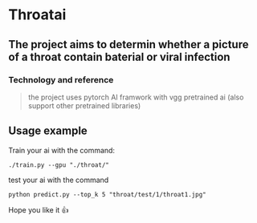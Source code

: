 # Throatai

## The project aims to determin whether a picture of a throat contain baterial or viral infection

### Technology and reference

> the project uses pytorch AI framwork with vgg pretrained ai (also support other pretrained libraries)



## Usage example

Train your ai with the command:

```./train.py --gpu "./throat/"```

test your ai with the command 

```python predict.py --top_k 5 "throat/test/1/throat1.jpg"```

Hope you like it :+1:
